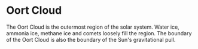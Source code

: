 # Oort Cloud

The Oort Cloud is the outermost region of the solar system. Water ice, ammonia
ice, methane ice and comets loosely fill the region. The boundary of the Oort
Cloud is also the boundary of the Sun's gravitational pull.
